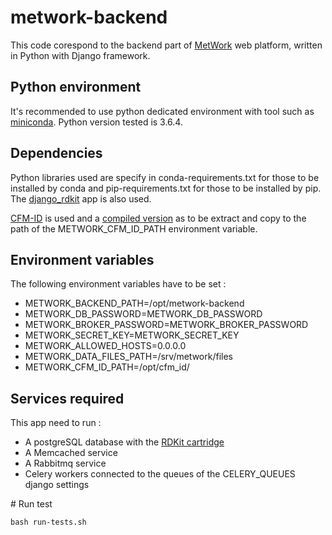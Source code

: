 # metwork-backend

This code corespond to the backend part of [MetWork](https://metwork.pharmacie.parisdescartes.fr/) web platform, written in Python with Django framework.

## Python environment

It's recommended to use python dedicated environment with tool such as [miniconda](https://conda.io/miniconda.html). Python version tested is 3.6.4.

## Dependencies

Python libraries used are specify in conda-requirements.txt for those to be installed by conda and pip-requirements.txt for those to be installed by pip. The [django_rdkit](https://django-rdkit.readthedocs.io/en/latest/) app is also used.


[CFM-ID](http://cfmid.wishartlab.com/) is used and a [compiled version](https://metwork.pharmacie.parisdescartes.fr/vendor/cfm_id.tar.gz) as to be extract and copy to the path of the METWORK_CFM_ID_PATH environment variable.

## Environment variables

The following environment variables have to be set :

- METWORK_BACKEND_PATH=/opt/metwork-backend
- METWORK_DB_PASSWORD=METWORK_DB_PASSWORD
- METWORK_BROKER_PASSWORD=METWORK_BROKER_PASSWORD
- METWORK_SECRET_KEY=METWORK_SECRET_KEY
- METWORK_ALLOWED_HOSTS=0.0.0.0
- METWORK_DATA_FILES_PATH=/srv/metwork/files
- METWORK_CFM_ID_PATH=/opt/cfm_id/

## Services required

This app need to run :

- A postgreSQL database with the [RDKit cartridge](http://www.rdkit.org/docs/Cartridge.html)
- A Memcached service
- A Rabbitmq service
- Celery workers connected to the queues of the CELERY_QUEUES django settings

# Run test

`bash run-tests.sh`